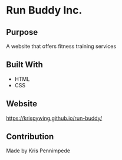 # Run Buddy Inc.

## Purpose
A website that offers fitness training services

## Built With
* HTML
* CSS

## Website
https://krispywing.github.io/run-buddy/

## Contribution
Made by Kris Pennimpede
